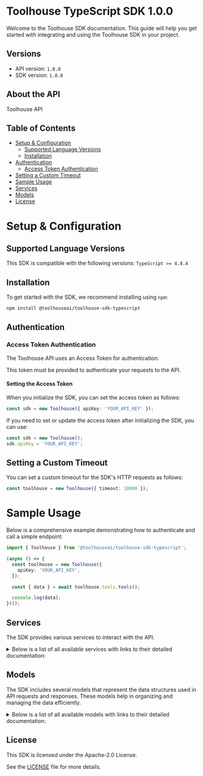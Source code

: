 # Toolhouse TypeScript SDK 1.0.0

Welcome to the Toolhouse SDK documentation. This guide will help you get started with integrating and using the Toolhouse SDK in your project.

## Versions

- API version: `1.0.0`
- SDK version: `1.0.0`

## About the API

Toolhouse API

## Table of Contents

- [Setup & Configuration](#setup--configuration)
  - [Supported Language Versions](#supported-language-versions)
  - [Installation](#installation)
- [Authentication](#authentication)
  - [Access Token Authentication](#access-token-authentication)
- [Setting a Custom Timeout](#setting-a-custom-timeout)
- [Sample Usage](#sample-usage)
- [Services](#services)
- [Models](#models)
- [License](#license)

# Setup & Configuration

## Supported Language Versions

This SDK is compatible with the following versions: `TypeScript >= 4.8.4`

## Installation

To get started with the SDK, we recommend installing using `npm`:

```bash
npm install @toolhouseai/toolhouse-sdk-typescript
```

## Authentication

### Access Token Authentication

The Toolhouse API uses an Access Token for authentication.

This token must be provided to authenticate your requests to the API.

#### Setting the Access Token

When you initialize the SDK, you can set the access token as follows:

```ts
const sdk = new Toolhouse({ apiKey: 'YOUR_API_KEY' });
```

If you need to set or update the access token after initializing the SDK, you can use:

```ts
const sdk = new Toolhouse();
sdk.apiKey = 'YOUR_API_KEY';
```

## Setting a Custom Timeout

You can set a custom timeout for the SDK's HTTP requests as follows:

```ts
const toolhouse = new Toolhouse({ timeout: 10000 });
```

# Sample Usage

Below is a comprehensive example demonstrating how to authenticate and call a simple endpoint:

```ts
import { Toolhouse } from '@toolhouseai/toolhouse-sdk-typescript';

(async () => {
  const toolhouse = new Toolhouse({
    apiKey: 'YOUR_API_KEY',
  });

  const { data } = await toolhouse.tools.tools();

  console.log(data);
})();
```

## Services

The SDK provides various services to interact with the API.

<details> 
<summary>Below is a list of all available services with links to their detailed documentation:</summary>

| Name                                                   |
| :----------------------------------------------------- |
| [ToolsService](documentation/services/ToolsService.md) |

</details>

## Models

The SDK includes several models that represent the data structures used in API requests and responses. These models help in organizing and managing the data efficiently.

<details> 
<summary>Below is a list of all available models with links to their detailed documentation:</summary>

| Name                                                                                                                                     | Description                                          |
| :--------------------------------------------------------------------------------------------------------------------------------------- | :--------------------------------------------------- |
| [PublicTool](documentation/models/PublicTool.md)                                                                                         | ToolHouse Tools Configuration                        |
| [GetToolsRequest](documentation/models/GetToolsRequest.md)                                                                               | Represents a tool call for Toolhouse.                |
| [GetToolsRequestGetToolsPostOkResponse](documentation/models/GetToolsRequestGetToolsPostOkResponse.md)                                   |                                                      |
| [RunToolsRequest](documentation/models/RunToolsRequest.md)                                                                               | Represents a tool call for Toolhouse.                |
| [RunToolsResponse](documentation/models/RunToolsResponse.md)                                                                             | Represents the results of a tool call for Toolhouse. |
| [Argument](documentation/models/Argument.md)                                                                                             | Tool Arguments                                       |
| [ToolhouseApiModelsProvidersProvidersToolsOpenaiTool](documentation/models/ToolhouseApiModelsProvidersProvidersToolsOpenaiTool.md)       |                                                      |
| [ToolhouseApiModelsProvidersProvidersToolsAnthropicTool](documentation/models/ToolhouseApiModelsProvidersProvidersToolsAnthropicTool.md) |                                                      |
| [Function\_](documentation/models/Function_.md)                                                                                          |                                                      |
| [Parameters](documentation/models/Parameters.md)                                                                                         |                                                      |
| [Property](documentation/models/Property.md)                                                                                             |                                                      |
| [InputSchema](documentation/models/InputSchema.md)                                                                                       |                                                      |
| [Metadata](documentation/models/Metadata.md)                                                                                             | Metadata Model                                       |
| [AntropicToolRequest](documentation/models/AntropicToolRequest.md)                                                                       |                                                      |
| [OpenAiToolRequest](documentation/models/OpenAiToolRequest.md)                                                                           | Represents a tool call for OpenAI.                   |
| [OpenAiFunction](documentation/models/OpenAiFunction.md)                                                                                 | Represents a function call for OpenAI.               |
| [OpenAiToolResponse](documentation/models/OpenAiToolResponse.md)                                                                         | Represents the results of a tool call for OpenAI.    |
| [AnthropicToolResponse](documentation/models/AnthropicToolResponse.md)                                                                   | Represents the results of a tool call for Anthropic. |

</details>

## License

This SDK is licensed under the Apache-2.0 License.

See the [LICENSE](LICENSE) file for more details.

<!-- This file was generated by liblab | https://liblab.com/ -->
